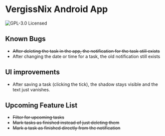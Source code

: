 # VergissNix Android App

![GPL-3.0 Licensed](https://img.shields.io/github/license/andipabst/vergiss-nix)

## Known Bugs
- ~~After deleting the task in the app, the notification for the task still exists~~
- After changing the date or time for a task, the old notification still exists

## UI improvements
- After saving a task (clicking the tick), the shadow stays visible and the text just vanishes.

## Upcoming Feature List
- ~~Filter for upcoming tasks~~
- ~~Mark tasks as finished instead of just deleting them~~
- ~~Mark a task as finished directly from the notification~~

